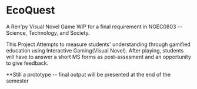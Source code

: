 # EcoQuest
A Ren'py Visual Novel Game WIP for a final requirement in NGEC0803 -- Science, Technology, and Society.

This Project Attempts to measure students' understanding through gamified education using Interactive Gaming(Visual Novel). After playing, students will have to answer a short MS forms as post-assesment and an opportunity to give feedback.

**Still a prototype -- final output will be presented at the end of the semester
